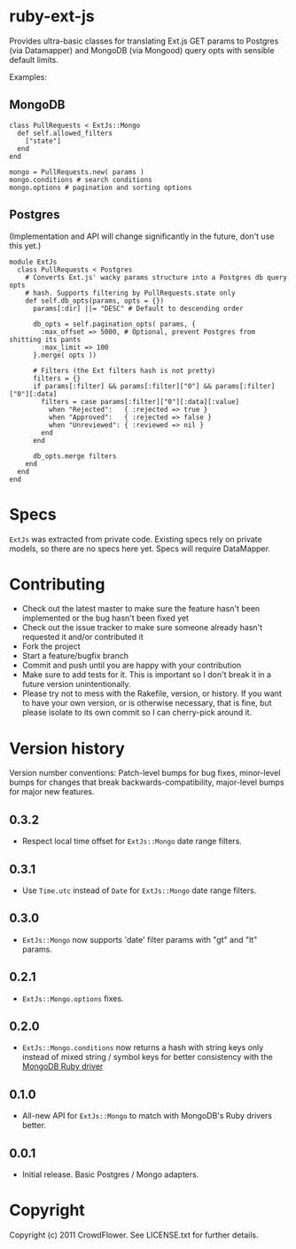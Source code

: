 # ruby-ext-js

Provides ultra-basic classes for translating Ext.js GET params to Postgres (via Datamapper) and MongoDB (via Mongood) query opts with sensible default limits.

Examples:

## MongoDB

    class PullRequests < ExtJs::Mongo
      def self.allowed_filters
        ["state"]
      end
    end
    
    mongo = PullRequests.new( params )
    mongo.conditions # search conditions
    mongo.options # pagination and sorting options

## Postgres

(Implementation and API will change significantly in the future, don't use this yet.)

    module ExtJs
      class PullRequests < Postgres
        # Converts Ext.js' wacky params structure into a Postgres db query opts
        # hash. Supports filtering by PullRequests.state only
        def self.db_opts(params, opts = {})
          params[:dir] ||= "DESC" # Default to descending order
          
          db_opts = self.pagination_opts( params, {
            :max_offset => 5000, # Optional, prevent Postgres from shitting its pants
            :max_limit => 100
          }.merge( opts ))
          
          # Filters (the Ext filters hash is not pretty)
          filters = {}
          if params[:filter] && params[:filter]["0"] && params[:filter]["0"][:data]
            filters = case params[:filter]["0"][:data][:value]
              when "Rejected":   { :rejected => true }
              when "Approved":   { :rejected => false }
              when "Unreviewed": { :reviewed => nil }
            end
          end
          
          db_opts.merge filters
        end
      end
    end

# Specs

`ExtJs` was extracted from private code. Existing specs rely on private models, so there are no specs here yet. Specs will require DataMapper.

# Contributing
 
* Check out the latest master to make sure the feature hasn't been implemented or the bug hasn't been fixed yet
* Check out the issue tracker to make sure someone already hasn't requested it and/or contributed it
* Fork the project
* Start a feature/bugfix branch
* Commit and push until you are happy with your contribution
* Make sure to add tests for it. This is important so I don't break it in a future version unintentionally.
* Please try not to mess with the Rakefile, version, or history. If you want to have your own version, or is otherwise necessary, that is fine, but please isolate to its own commit so I can cherry-pick around it.

# Version history

Version number conventions: Patch-level bumps for bug fixes, minor-level bumps for changes that break backwards-compatibility, major-level bumps for major new features.

## 0.3.2

* Respect local time offset for `ExtJs::Mongo` date range filters.

## 0.3.1

* Use `Time.utc` instead of `Date` for `ExtJs::Mongo` date range filters.

## 0.3.0

* `ExtJs::Mongo` now supports 'date' filter params with "gt" and "lt" params.

## 0.2.1

* `ExtJs::Mongo.options` fixes.

## 0.2.0

* `ExtJs::Mongo.conditions` now returns a hash with string keys only instead of mixed string / symbol keys for better consistency with the [MongoDB Ruby driver](http://api.mongodb.org/ruby/1.2.0/index.html)

## 0.1.0

* All-new API for `ExtJs::Mongo` to match with MongoDB's Ruby drivers better.

## 0.0.1

* Initial release. Basic Postgres / Mongo adapters.

# Copyright

Copyright (c) 2011 CrowdFlower. See LICENSE.txt for
further details.
